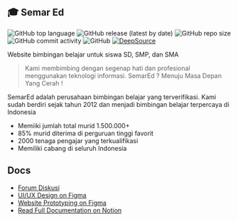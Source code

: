 ## :mortar_board: Semar Ed
![GitHub top language](https://img.shields.io/github/languages/top/PhilipPurwoko/Semar-ed?style=flat-square)
![GitHub release (latest by date)](https://img.shields.io/github/v/release/PhilipPurwoko/Semar-ed?style=flat-square)
![GitHub repo size](https://img.shields.io/github/repo-size/PhilipPurwoko/Semar-ed?style=flat-square)
![GitHub commit activity](https://img.shields.io/github/commit-activity/w/PhilipPurwoko/Semar-ed?style=flat-square)
![GitHub](https://img.shields.io/github/license/PhilipPurwoko/Semar-ed?style=flat-square)
[![DeepSource](https://deepsource.io/gh/PhilipPurwoko/Semar-ed.svg/?label=active+issues&show_trend=true)](https://deepsource.io/gh/PhilipPurwoko/Semar-ed/?ref=repository-badge)

Website bimbingan belajar untuk siswa SD, SMP, dan SMA

> Kami membimbing dengan segenap hati dan profesional menggunakan teknologi informasi. SemarEd ? Menuju Masa Depan Yang Cerah !

SemarEd adalah perusahaan bimbingan belajar yang terverifikasi. Kami sudah berdiri sejak tahun 2012 dan menjadi bimbingan belajar terpercaya di Indonesia

* Memiiki jumlah total murid 1.500.000+
* 85% murid diterima di perguruan tinggi favorit
* 2000 tenaga pengajar yang terkualifikasi
* Memiliki cabang di seluruh Indonesia

## Docs
* [Forum Diskusi](https://github.com/PhilipPurwoko/Semar-ed/discussions)
* [UI/UX Design on Figma](https://www.figma.com/file/S1BpVxnz4EwlubRP8011Sn/Website-Semar-Ed?node-id=0%3A1)
* [Website Prototyping on Figma](https://www.figma.com/proto/S1BpVxnz4EwlubRP8011Sn/Website-Semar-Ed?node-id=6%3A2&scaling=scale-down)
* [Read Full Documentation on Notion](https://www.notion.so/SemarED-7626306fcef84ecaae10b113b52e3fe3)
